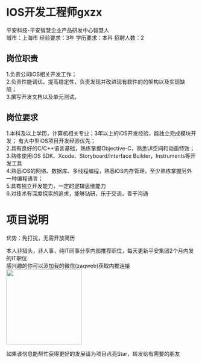 # IOS开发工程师gxzx
平安科技-平安智慧企业产品研发中心智慧人  
城市：上海市 经验要求：3年 学历要求：本科  招聘人数：2

## 岗位职责
1.负责公司iOS相关开发工作；    
2.负责性能调优，提高稳定性，负责发现并改进现有软件的的架构以及实现缺陷；    
3.撰写开发文档以及单元测试。

## 岗位要求
1.本科及以上学历，计算机相关专业；3年以上的iOS开发经验，能独立完成模块开发； 有大中型iOS项目开发经验优先；   
2.具有良好的C/C++语言基础，熟练掌握Objective-C，熟悉UI空间和动画特效；    
3.熟练使用iOS SDK、Xcode、Storyboard/Interface Builder，Instruments等开发工具    
4.熟悉iOS的网络、数据库、多线程编程，熟悉iOS内存管理，至少熟练掌握另外一种编程语言；   
5.具有独立开发能力，一定的逻辑思维能力   
6.对技术有深度探索的追求，能够钻研，乐于交流，善于沟通

# 项目说明

优势：免打扰，无需开放简历

本人非猎头，非人事，纯IT同事分享内部推荐职位，每天更新平安集团2个月内发的IT职位  
感兴趣的你可以添加我的微信(zaqweb)获取内推连接  
<img src="https://github.com/zaqweb/PA-IT-JOBS/blob/master/WechatICode.jpeg"  height="200" width="200">

如果该信息能帮忙获得更好的发展请为项目点亮Star，转发给有需要的朋友




